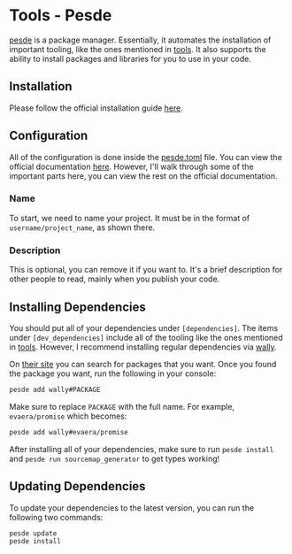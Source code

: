 # Tools - Pesde

[pesde](https://docs.pesde.dev/) is a package manager. Essentially, it automates the installation of important tooling, like the ones mentioned in [tools](./TOOLS.md). It also supports the ability to install packages and libraries for you to use in your code.

## Installation

Please follow the official installation guide [here](https://docs.pesde.dev/installation/).

## Configuration

All of the configuration is done inside the [pesde.toml](https://github.com/rocult/script-template/blob/main/pesde.toml) file. You can view the official documentation [here](https://docs.pesde.dev/reference/manifest/). However, I'll walk through some of the important parts here, you can view the rest on the official documentation.

### Name

To start, we need to name your project. It must be in the format of `username/project_name`, as shown there.

### Description

This is optional, you can remove it if you want to. It's a brief description for other people to read, mainly when you publish your code.

## Installing Dependencies

You should put all of your dependencies under `[dependencies]`. The items under `[dev_dependencies]` include all of the tooling like the ones mentioned in [tools](./TOOLS.md). However, I recommend installing regular dependencies via [wally](https://wally.run).

On [their site](https://wally.run) you can search for packages that you want. Once you found the package you want, run the following in your console:
```bash
pesde add wally#PACKAGE
```

Make sure to replace `PACKAGE` with the full name. For example, `evaera/promise` which becomes:
```bash
pesde add wally#evaera/promise
```

After installing all of your dependencies, make sure to run `pesde install` and `pesde run sourcemap_generator` to get types working!

## Updating Dependencies

To update your dependencies to the latest version, you can run the following two commands:
```bash
pesde update
pesde install
```
